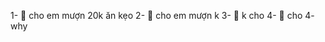 1- 👋 cho em mượn 20k ăn kẹo
2- 👀 cho em mượn k
3- 🌱 k cho
4- 💞️ cho
4- why


<!---
Duonghuutuong/Duonghuutuong is a ✨ special ✨ repository because its `README.md` (this file) appears on your GitHub profile.
You can click the Preview link to take a look at your changes.
--->
